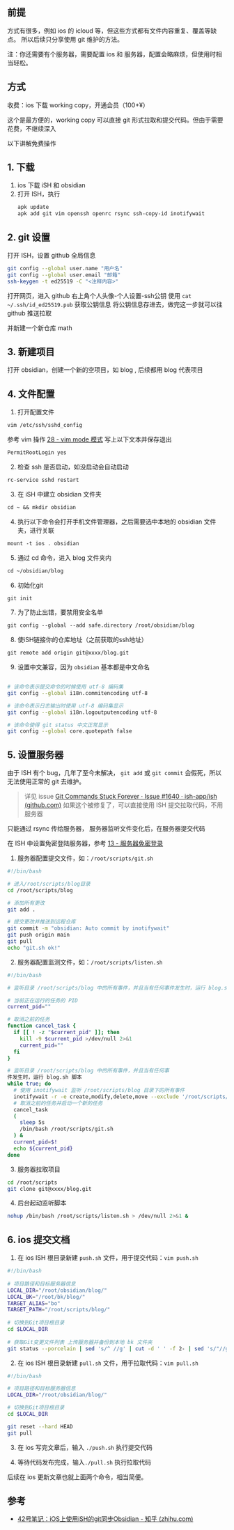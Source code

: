 ## 前提
方式有很多，例如 ios 的 icloud  等，但这些方式都有文件内容重复、覆盖等缺点。
所以后续只分享使用 git 维护的方法。

注：你还需要有个服务器，需要配置 ios 和 服务器，配置会略麻烦，但使用时相当轻松。

## 方式
收费：ios 下载 working copy，开通会员（100+¥）

这个是最方便的，working copy 可以直接 git 形式拉取和提交代码。但由于需要花费，不继续深入

以下讲解免费操作


## 1. 下载

1. ios 下载 iSH 和 obsidian
2. 打开 ISH，执行
	```bash
	apk update
	apk add git vim openssh openrc rsync ssh-copy-id inotifywait
	```

## 2. git 设置

打开 ISH，设置 github 全局信息
```bash
git config --global user.name "用户名"
git config --global user.email "邮箱"
ssh-keygen -t ed25519 -C "<注释内容>"
```

打开网页，进入 github 右上角个人头像-个人设置-ssh公钥 
使用 `cat ~/.ssh/id_ed25519.pub` 获取公钥信息
将公钥信息存进去，做完这一步就可以往 github 推送拉取

并新建一个新仓库 math

## 3. 新建项目
打开 obsidian，创建一个新的空项目，如 blog , 后续都用 blog 代表项目

## 4. 文件配置 
1. 打开配置文件

```bash
vim /etc/ssh/sshd_config
```

参考 vim 操作 [28 - vim mode 模式](../linux/28%20-%20vim%20mode%20模式.md)
写上以下文本并保存退出

```txt
PermitRootLogin yes
```

2. 检查 ssh 是否启动，如没启动会自动启动

```bash
rc-service sshd restart
```

3. 在 iSH 中建立 obsidian 文件夹

```txt
cd ~ && mkdir obsidian
```

4. 执行以下命令会打开手机文件管理器，之后需要选中本地的 obsidian 文件夹，进行关联

```txt
mount -t ios . obsidian
```

5. 通过 cd 命令，进入 blog 文件夹内

```txt
cd ~/obsidian/blog
```

6. 初始化git

```txt
git init
```

7. 为了防止出错，要禁用安全名单

```txt
git config --global --add safe.directory /root/obsidian/blog
```

8. 使iSH链接你的仓库地址（之前获取的ssh地址）

```txt
git remote add origin git@xxxx/blog.git
```


9. 设置中文兼容，因为 `obsidian` 基本都是中文命名
```bash
  
# 该命令表示提交命令的时候使用 utf-8 编码集 
git config --global i18n.commitencoding utf-8 

# 该命令表示日志输出时使用 utf-8 编码集显示 
git config --global i18n.logoutputencoding utf-8

# 该命令使得 git status 中文正常显示
git config --global core.quotepath false

```


## 5. 设置服务器

由于 ISH 有个 bug，几年了至今未解决， `git add` 或 `git commit` 会假死，所以无法使用正常的 git 去维护。

> 详见  issue [Git Commands Stuck Forever · Issue #1640 · ish-app/ish (github.com)](https://github.com/ish-app/ish/issues/1640)  如果这个被修复了，可以直接使用 ISH 提交拉取代码，不用服务器


只能通过 rsync 传给服务器， 服务器监听文件变化后，在服务器提交代码

在 ISH 中设置免密登陆服务器，参考 [13 - 服务器免密登录](../linux/13%20-%20服务器免密登录.md)

1. 服务器配置提交文件，如：`/root/scripts/git.sh`
```bash
#!/bin/bash

# 进入/root/scripts/blog目录
cd /root/scripts/blog

# 添加所有更改
git add .

# 提交更改并推送到远程仓库
git commit -m "obsidian: Auto commit by inotifywait"       
git push origin main
git pull
echo "git.sh ok!"
```

2. 服务器配置监测文件，如：`/root/scripts/listen.sh`
```bash
#!/bin/bash

# 监听目录 /root/scripts/blog 中的所有事件，并且当有任何事件发生时，运行 blog.sh 脚本

# 当前正在运行的任务的 PID
current_pid=""

# 取消之前的任务
function cancel_task {
  if [[ ! -z "$current_pid" ]]; then
    kill -9 $current_pid >/dev/null 2>&1
    current_pid=""
  fi
}

# 监听目录 /root/scripts/blog 中的所有事件，并且当有任何事 
件发生时，运行 blog.sh 脚本
while true; do
  # 使用 inotifywait 监听 /root/scripts/blog 目录下的所有事件
  inotifywait -r -e create,modify,delete,move --exclude '/root/scripts/blog/.git/*' /root/scripts/blog
  # 取消之前的任务并启动一个新的任务
  cancel_task
  (
    sleep 5s
    /bin/bash /root/scripts/git.sh
  ) &
  current_pid=$!
  echo ${current_pid}
done
```

3. 服务器拉取项目
```bash
cd /root/scripts
git clone git@xxxx/blog.git
```

4. 后台起动监听脚本 
```bash
nohup /bin/bash /root/scripts/listen.sh > /dev/null 2>&1 &
```


## 6. ios 提交文档

1. 在 ios ISH 根目录新建 `push.sh` 文件，用于提交代码：`vim push.sh`
```bash
#!/bin/bash 
 
# 项目路径和目标服务器信息 
LOCAL_DIR="/root/obsidian/blog/" 
LOCAL_BK="/root/bk/blog/" 
TARGET_ALIAS="bo" 
TARGET_PATH="/root/scripts/blog/" 
  
# 切换到Git项目根目录 
cd $LOCAL_DIR 
  
# 获取Git变更文件列表 上传服务器并备份到本地 bk 文件夹
git status --porcelain | sed 's/^ //g' | cut -d ' ' -f 2- | sed 's/"//g' | xargs -I {} sh -c "rsync -lahzv '${LOCAL_DIR}{}' ${TARGET_ALIAS}:'${TARGET_PATH}{}'; rsync -lahzv '${LOCAL_DIR}{}' '${LOCAL_BK}{}'" 
```

2. 在 ios ISH 根目录新建 `pull.sh` 文件，用于拉取代码：`vim pull.sh`
```bash
#!/bin/bash

# 项目路径和目标服务器信息
LOCAL_DIR="/root/obsidian/blog/"

# 切换到Git项目根目录
cd $LOCAL_DIR

git reset --hard HEAD
git pull
```


3. 在 ios 写完文章后，输入 `./push.sh` 执行提交代码

4. 等待代码发布完成，输入`./pull.sh` 执行拉取代码

后续在 ios 更新文章也就上面两个命令，相当简便。


## 参考

- [42号笔记：iOS上使用iSH的git同步Obsidian - 知乎 (zhihu.com)](https://zhuanlan.zhihu.com/p/565028534)